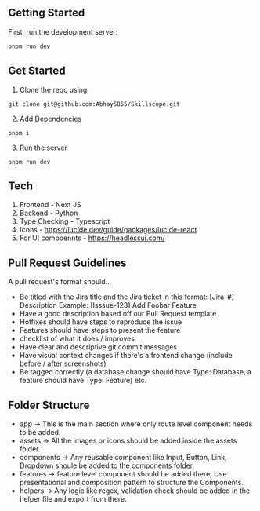 
## Getting Started 

First, run the development server:

```bash
pnpm run dev
```

## Get Started 
1. Clone the repo using
 ```
git clone git@github.com:Abhay5855/Skillscope.git
```

2. Add Dependencies 
```
pnpm i
```

3. Run the server 
```
pnpm run dev
```
## Tech 
1. Frontend - Next JS
2. Backend - Python
3. Type Checking - Typescript
4. Icons - https://lucide.dev/guide/packages/lucide-react
5. For UI compoennts - https://headlessui.com/


## Pull Request Guidelines
A pull request's format should...

- Be titled with the Jira title and the Jira ticket in this format: [Jira-#] Description
  Example: [Isssue-123] Add Foobar Feature
- Have a good description based off our Pull Request template
- Hotfixes should have steps to reproduce the issue
- Features should have steps to present the feature 
- checklist of what it does / improves
- Have clear and descriptive git commit messages
- Have visual context changes if there's a frontend change (include before / after screenshots)
- Be tagged correctly (a database change should have Type: Database, a feature should have Type: Feature) etc.


## Folder Structure 
- app -> This is the main section where only route level component needs to be added.
- assets -> All the images or icons should be added inside the assets folder.
- components -> Any reusable component like Input, Button, Link, Dropdown shoule be added to the components folder.
- features -> feature level component should be added there, Use presentational and composition pattern to structure the Components.
- helpers -> Any logic like regex, validation check should be added in the helper file and export from there.
   
